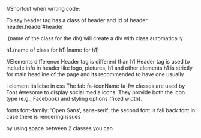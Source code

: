 //Shortcut when writing code:

To say header tag has a class of header and id of header
header.header#header 

.(name of the class for the div) will create a div with class automatically 

h1.(name of class for h1){name for h1}

//Elements difference 
Header tag is different than h1 
Header tag is used to include info in header like logo, pictures, h1 and other elements 
h1 is strictly for main headline of the page and its recommended to have one usually 

i element italicise in css
The fab fa-iconName fa-fw classes are used by Font Awesome to display social media icons. They provide both the icon type (e.g., Facebook) and styling options (fixed width).

fonts
font-family: 'Open Sans', sans-serif; 
the second font is fall back font in case there is rendering issues 

by using space between 2 classes you can 